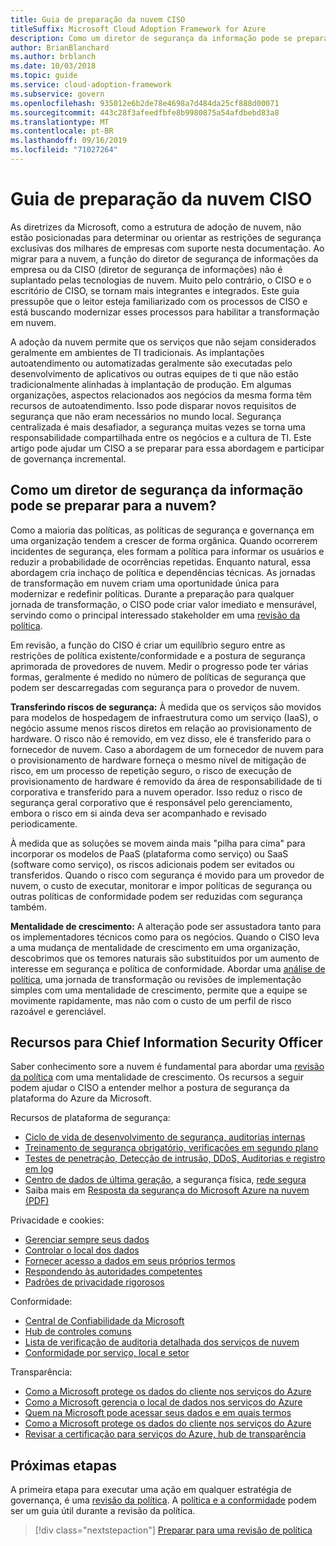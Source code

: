 ```yaml
---
title: Guia de preparação da nuvem CISO
titleSuffix: Microsoft Cloud Adoption Framework for Azure
description: Como um diretor de segurança da informação pode se preparar para a nuvem?
author: BrianBlanchard
ms.author: brblanch
ms.date: 10/03/2018
ms.topic: guide
ms.service: cloud-adoption-framework
ms.subservice: govern
ms.openlocfilehash: 935012e6b2de78e4698a7d484da25cf888d00071
ms.sourcegitcommit: 443c28f3afeedfbfe8b9980875a54afdbebd83a8
ms.translationtype: MT
ms.contentlocale: pt-BR
ms.lasthandoff: 09/16/2019
ms.locfileid: "71027264"
---
```

# <a name="ciso-cloud-readiness-guide"></a>Guia de preparação da nuvem CISO

As diretrizes da Microsoft, como a estrutura de adoção de nuvem, não estão posicionadas para determinar ou orientar as restrições de segurança exclusivas dos milhares de empresas com suporte nesta documentação. Ao migrar para a nuvem, a função do diretor de segurança de informações da empresa ou da CISO (diretor de segurança de informações) não é suplantado pelas tecnologias de nuvem. Muito pelo contrário, o CISO e o escritório de CISO, se tornam mais integrantes e integrados. Este guia pressupõe que o leitor esteja familiarizado com os processos de CISO e está buscando modernizar esses processos para habilitar a transformação em nuvem.

A adoção da nuvem permite que os serviços que não sejam considerados geralmente em ambientes de TI tradicionais. As implantações autoatendimento ou automatizadas geralmente são executadas pelo desenvolvimento de aplicativos ou outras equipes de ti que não estão tradicionalmente alinhadas à implantação de produção. Em algumas organizações, aspectos relacionados aos negócios da mesma forma têm recursos de autoatendimento. Isso pode disparar novos requisitos de segurança que não eram necessários no mundo local. Segurança centralizada é mais desafiador, a segurança muitas vezes se torna uma responsabilidade compartilhada entre os negócios e a cultura de TI. Este artigo pode ajudar um CISO a se preparar para essa abordagem e participar de governança incremental.

<!-- markdownlint-disable MD026 -->

## <a name="how-can-a-ciso-prepare-for-the-cloud"></a>Como um diretor de segurança da informação pode se preparar para a nuvem?

Como a maioria das políticas, as políticas de segurança e governança em uma organização tendem a crescer de forma orgânica. Quando ocorrerem incidentes de segurança, eles formam a política para informar os usuários e reduzir a probabilidade de ocorrências repetidas. Enquanto natural, essa abordagem cria inchaço de política e dependências técnicas. As jornadas de transformação em nuvem criam uma oportunidade única para modernizar e redefinir políticas. Durante a preparação para qualquer jornada de transformação, o CISO pode criar valor imediato e mensurável, servindo como o principal interessado stakeholder em uma [revisão da política](./cloud-policy-review.md).

Em revisão, a função do CISO é criar um equilíbrio seguro entre as restrições de política existente/conformidade e a postura de segurança aprimorada de provedores de nuvem. Medir o progresso pode ter várias formas, geralmente é medido no número de políticas de segurança que podem ser descarregadas com segurança para o provedor de nuvem.

**Transferindo riscos de segurança:** À medida que os serviços são movidos para modelos de hospedagem de infraestrutura como um serviço (IaaS), o negócio assume menos riscos diretos em relação ao provisionamento de hardware. O risco não é removido, em vez disso, ele é transferido para o fornecedor de nuvem. Caso a abordagem de um fornecedor de nuvem para o provisionamento de hardware forneça o mesmo nível de mitigação de risco, em um processo de repetição seguro, o risco de execução de provisionamento de hardware é removido da área de responsabilidade de ti corporativa e transferido para a nuvem operador. Isso reduz o risco de segurança geral corporativo que é responsável pelo gerenciamento, embora o risco em si ainda deva ser acompanhado e revisado periodicamente.

À medida que as soluções se movem ainda mais "pilha para cima" para incorporar os modelos de PaaS (plataforma como serviço) ou SaaS (software como serviço), os riscos adicionais podem ser evitados ou transferidos. Quando o risco com segurança é movido para um provedor de nuvem, o custo de executar, monitorar e impor políticas de segurança ou outras políticas de conformidade podem ser reduzidas com segurança também.

**Mentalidade de crescimento:** A alteração pode ser assustadora tanto para os implementadores técnicos como para os negócios. Quando o CISO leva a uma mudança de mentalidade de crescimento em uma organização, descobrimos que os temores naturais são substituídos por um aumento de interesse em segurança e política de conformidade. Abordar uma [análise de política](./cloud-policy-review.md), uma jornada de transformação ou revisões de implementação simples com uma mentalidade de crescimento, permite que a equipe se movimente rapidamente, mas não com o custo de um perfil de risco razoável e gerenciável.

## <a name="resources-for-the-chief-information-security-officer"></a>Recursos para Chief Information Security Officer

Saber conhecimento sore a nuvem é fundamental para abordar uma [revisão da política](./cloud-policy-review.md) com uma mentalidade de crescimento. Os recursos a seguir podem ajudar o CISO a entender melhor a postura de segurança da plataforma do Azure da Microsoft.

Recursos de plataforma de segurança:

- [Ciclo de vida de desenvolvimento de segurança, auditorias internas](https://www.microsoft.com/sdl)
- [Treinamento de segurança obrigatório, verificações em segundo plano](https://downloads.cloudsecurityalliance.org/star/self-assessment/StandardResponsetoRequestforInformationWindowsAzureSecurityPrivacy.docx)
- [Testes de penetração, Detecção de intrusão, DDoS, Auditorias e registro em log](https://www.microsoft.com/trustcenter/Security/AuditingAndLogging)
- [Centro de dados de última geração](https://www.microsoft.com/cloud-platform/global-datacenters), a segurança física, [rede segura](https://docs.microsoft.com/azure/security/security-network-overview)
- Saiba mais em [Resposta da segurança do Microsoft Azure na nuvem (PDF)](https://aka.ms/SecurityResponsePaper)

Privacidade e cookies:

- [Gerenciar sempre seus dados](https://www.microsoft.com/trustcenter/Privacy/You-own-your-data)
- [Controlar o local dos dados](https://www.microsoft.com/trustcenter/Privacy/Where-your-data-is-located)
- [Fornecer acesso a dados em seus próprios termos](https://www.microsoft.com/trustcenter/Privacy/Who-can-access-your-data-and-on-what-terms)
- [Respondendo às autoridades competentes](https://www.microsoft.com/trustcenter/Privacy/Responding-to-govt-agency-requests-for-customer-data)
- [Padrões de privacidade rigorosos](https://www.microsoft.com/TrustCenter/Privacy/We-set-and-adhere-to-stringent-standards)

Conformidade:

- [Central de Confiabilidade da Microsoft](https://www.microsoft.com/trustcenter/default.aspx)
- [Hub de controles comuns](https://www.microsoft.com/trustcenter/Common-Controls-Hub)
- [Lista de verificação de auditoria detalhada dos serviços de nuvem](https://www.microsoft.com/trustcenter/Compliance/Due-Diligence-Checklist)
- [Conformidade por serviço, local e setor](https://www.microsoft.com/trustcenter/Compliance/default.aspx)

Transparência:

- [Como a Microsoft protege os dados do cliente nos serviços do Azure](https://www.microsoft.com/trustcenter/Transparency/default.aspx)
- [Como a Microsoft gerencia o local de dados nos serviços do Azure](https://azuredatacentermap.azurewebsites.net)
- [Quem na Microsoft pode acessar seus dados e em quais termos](https://www.microsoft.com/trustcenter/Privacy/Who-can-access-your-data-and-on-what-terms)
- [Como a Microsoft protege os dados do cliente nos serviços do Azure](https://www.microsoft.com/trustcenter/Transparency/default.aspx)
- [Revisar a certificação para serviços do Azure, hub de transparência](https://www.microsoft.com/trustcenter/Compliance/default.aspx)

## <a name="next-steps"></a>Próximas etapas

A primeira etapa para executar uma ação em qualquer estratégia de governança, é uma [revisão da política](./cloud-policy-review.md). A [política e a conformidade](./index.md) podem ser um guia útil durante a revisão da política.

> [!div class="nextstepaction"]
> [Preparar para uma revisão de política](./cloud-policy-review.md)
